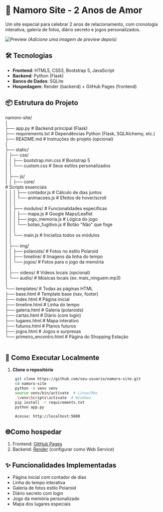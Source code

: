 # 💝 Namoro Site - 2 Anos de Amor

Um site especial para celebrar 2 anos de relacionamento, com cronologia interativa, galeria de fotos, diário secreto e jogos personalizados.

![Preview](static/img/preview.jpg) *(Adicione uma imagem de preview depois)*

## 🛠️ Tecnologias
- **Frontend**: HTML5, CSS3, Bootstrap 5, JavaScript
- **Backend**: Python (Flask)
- **Banco de Dados**: SQLite
- **Hospedagem**: Render (backend) + GitHub Pages (frontend)

## 📦 Estrutura do Projeto

namoro-site/<br>
│<br>
├── app.py                      # Backend principal (Flask)<br>
├── requirements.txt            # Dependências Python (Flask, SQLAlchemy, etc.)<br>
├── README.md                   # Instruções do projeto (opcional)<br>
│<br>
├── static/<br>
│   ├── css/<br>
│   │   ├── bootstrap.min.css   # Bootstrap 5<br>
│   │   └── custom.css          # Seus estilos personalizados<br>
│   │<br>
│   ├── js/<br>
│   │   ├── core/<br>               # Scripts essenciais<br>
│   │   │   ├── contador.js     # Cálculo de dias juntos<br>
│   │   │   └── animacoes.js    # Efeitos de hover/scroll<br>
│   │   │<br>
│   │   ├── modulos/            # Funcionalidades específicas<br>
│   │   │   ├── mapa.js         # Google Maps/Leaflet<br>
│   │   │   ├── jogo_memoria.js # Lógica do jogo<br>
│   │   │   └── botao_fugitivo.js # Botão "Não" que foge<br>
│   │   │<br>
│   │   └── main.js             # Inicializa todos os módulos<br>
│   │<br>
│   ├── img/<br>
│   │   ├── polaroids/          # Fotos no estilo Polaroid<br>
│   │   ├── timeline/           # Imagens da linha do tempo<br>
│   │   └── jogos/             # Fotos para o jogo da memória<br>
│   │<br>
│   ├── videos/                 # Vídeos locais (opcional)<br>
│   └── audio/                  # Músicas locais (ex: mais_ninguem.mp3)<br>
│<br>
└── templates/                  # Todas as páginas HTML<br>
    ├── base.html               # Template base (nav, footer)<br>
    ├── index.html              # Página inicial<br>
    ├── timeline.html           # Linha do tempo<br>
    ├── galeria.html            # Galeria (polaroids)<br>
    ├── cartas.html             # Diário (com login)<br>
    ├── lugares.html            # Mapa interativo<br>
    ├── futuros.html            # Planos futuros<br>
    ├── jogos.html              # Jogos e surpresas<br>
    └── primeiro_encontro.html  # Página do Shopping Estação<br>
<br>
    
## 🚀 Como Executar Localmente

1. **Clone o repositório**
   ```bash
    git clone https://github.com/seu-usuario/namoro-site.git
    cd namoro-site     
    python -m venv venv
    source venv/bin/activate  # Linux/Mac
    .\venv\Scripts\activate  # Windows
    pip install -r requirements.txt
    python app.py

    Acesse: http://localhost:5000

## 🌐Como hospedar

1. Frontend: [GitHub Pages](https://github.com/RenMarValerio/Second-Year)
2. Backend: [Render](https://render.com/) (configurar como Web Service)

## ✨ Funcionalidades Implementadas

* Página inicial com contador de dias
* Linha do tempo interativa
* Galeria de fotos estilo Polaroid
* Diário secreto com login
* Jogo da memória personalizado
* Mapa dos lugares especiais
